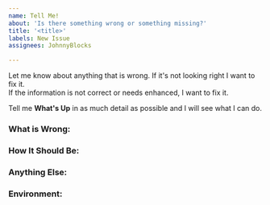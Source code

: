```yaml
---
name: Tell Me!
about: 'Is there something wrong or something missing?'
title: '<title>'
labels: New Issue
assignees: JohnnyBlocks

---
```


Let me know about anything that is wrong.  If it's not looking right I want to fix it.  
If the information is not correct or needs enhanced, I want to fix it.

Tell me **What's Up** in as much detail as possible and I will see what I can do.

  
<!--
Note: Please search to see if an issue already exists for the bug you encountered.
-->

### What is Wrong:
<!-- A concise description of what you're experiencing. -->

### How It Should Be:
<!-- A concise description of what you expected to happen. -->

### Anything Else:
<!--
Links? References? Anything that will give us more context about the issue or what you want added.
-->

### Environment:
<!--
Example:
- Device: Computer, Phone
- Browser: Chrome
-->

